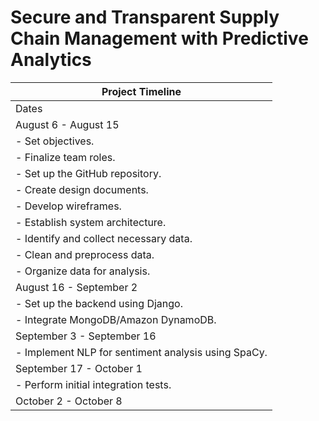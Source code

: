 # Secure and Transparent Supply Chain Management with Predictive Analytics

| Project Timeline                                            |
| ----------------------------------------------------------- |
| Dates                                                       | Phase | Tasks |
| August 6 - August 15                                        | Research, Design, and Data Collection | \-        Define problem statement. |
| \-        Set objectives.                                   |
| \-        Finalize team roles.                              |
| \-        Set up the GitHub repository.                     |
| \-        Create design documents.                          |
| \-        Develop wireframes.                               |
| \-        Establish system architecture.                    |
| \-        Identify and collect necessary data.              |
| \-        Clean and preprocess data.                        |
| \-        Organize data for analysis.                       |
| August 16 - September 2                                     | Implementation - Phase 1 | \-        Develop the frontend using React. |
| \-        Set up the backend using Django.                  |
| \-        Integrate MongoDB/Amazon DynamoDB.                |
| September 3 - September 16                                  | Implementation - Phase 2 | \-        Develop ML models for predictive analytics using TensorFlow. |
| \-        Implement NLP for sentiment analysis using SpaCy. |
| September 17 - October 1                                    | Implementation - Phase 3 | \-        Integrate blockchain for transaction security using Hyperledger/Ethereum. |
| \-        Perform initial integration tests.                |
| October 2 - October 8                                       | Testing | \-        Conduct thorough testing (unit, integration, system). |
